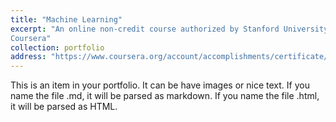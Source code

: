 ```yaml
---
title: "Machine Learning"
excerpt: "An online non-credit course authorized by Stanford University and offered through
Coursera"
collection: portfolio
address: "https://www.coursera.org/account/accomplishments/certificate/75ED96D77T38"
---
```


This is an item in your portfolio. It can be have images or nice text. If you name the file .md, it will be parsed as markdown. If you name the file .html, it will be parsed as HTML. 
